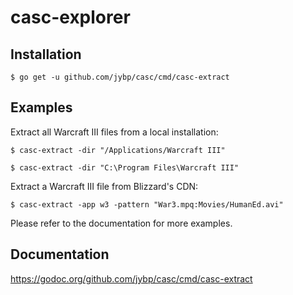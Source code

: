 # casc-explorer

## Installation
```
$ go get -u github.com/jybp/casc/cmd/casc-extract
```	

## Examples

Extract all Warcraft III files from a local installation:
```
$ casc-extract -dir "/Applications/Warcraft III"
```
```
$ casc-extract -dir "C:\Program Files\Warcraft III"
```

Extract a Warcraft III file from Blizzard's CDN:
```
$ casc-extract -app w3 -pattern "War3.mpq:Movies/HumanEd.avi"
```

Please refer to the documentation for more examples.

## Documentation

https://godoc.org/github.com/jybp/casc/cmd/casc-extract